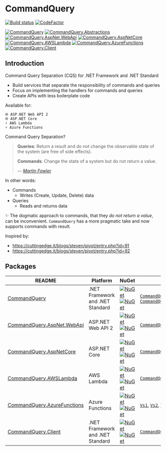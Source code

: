 # CommandQuery

[![Build status](https://ci.appveyor.com/api/projects/status/4fpuly9vx43r9oay?svg=true)](https://ci.appveyor.com/project/hlaueriksson/commandquery)
[![CodeFactor](https://www.codefactor.io/repository/github/hlaueriksson/commandquery/badge)](https://www.codefactor.io/repository/github/hlaueriksson/commandquery)

[![CommandQuery](https://img.shields.io/nuget/v/CommandQuery.svg?label=CommandQuery)](https://www.nuget.org/packages/CommandQuery)
[![CommandQuery.Abstractions](https://img.shields.io/nuget/v/CommandQuery.Abstractions.svg?label=CommandQuery.Abstractions)](https://www.nuget.org/packages/CommandQuery.Abstractions)
[![CommandQuery.AspNet.WebApi](https://img.shields.io/nuget/v/CommandQuery.AspNet.WebApi.svg?label=CommandQuery.AspNet.WebApi)](https://www.nuget.org/packages/CommandQuery.AspNet.WebApi)
[![CommandQuery.AspNetCore](https://img.shields.io/nuget/v/CommandQuery.AspNetCore.svg?label=CommandQuery.AspNetCore)](https://www.nuget.org/packages/CommandQuery.AspNetCore)
[![CommandQuery.AWSLambda](https://img.shields.io/nuget/v/CommandQuery.AWSLambda.svg?label=CommandQuery.AWSLambda)](https://www.nuget.org/packages/CommandQuery.AWSLambda)
[![CommandQuery.AzureFunctions](https://img.shields.io/nuget/v/CommandQuery.AzureFunctions.svg?label=CommandQuery.AzureFunctions)](https://www.nuget.org/packages/CommandQuery.AzureFunctions)
[![CommandQuery.Client](https://img.shields.io/nuget/v/CommandQuery.Client.svg?label=CommandQuery.Client)](https://www.nuget.org/packages/CommandQuery.Client)

## Introduction

Command Query Separation (CQS) for .NET Framework and .NET Standard

* Build services that separate the responsibility of commands and queries
* Focus on implementing the handlers for commands and queries
* Create APIs with less boilerplate code

Available for:

```
🌐 ASP.NET Web API 2
🌐 ASP.NET Core
⚡ AWS Lambda
⚡ Azure Functions
```

Command Query Separation?

> **Queries**: Return a result and do not change the observable state of the system (are free of side effects).
>
> **Commands**: Change the state of a system but do not return a value.
>
> — <cite>[Martin Fowler](http://martinfowler.com/bliki/CommandQuerySeparation.html)</cite>

In other words:

* Commands
  * Writes (Create, Update, Delete) data
* Queries
  * Reads and returns data

:sparkles: The dogmatic approach to commands, that they *do not return a value*, can be inconvenient.
`CommandQuery` has a more pragmatic take and now supports commands with result.

Inspired by:

* https://cuttingedge.it/blogs/steven/pivot/entry.php?id=91
* https://cuttingedge.it/blogs/steven/pivot/entry.php?id=92

## Packages

README | Platform | NuGet | Sample
--- | --- | --- | ---
[CommandQuery](CommandQuery.md) | .NET Framework and .NET Standard | [![NuGet](https://img.shields.io/nuget/v/CommandQuery.svg) ![NuGet](https://img.shields.io/nuget/dt/CommandQuery.svg)](https://www.nuget.org/packages/CommandQuery) | [`CommandQuery.Sample.Contracts`](/samples/CommandQuery.Sample.Contracts), [`CommandQuery.Sample.Handlers`](/samples/CommandQuery.Sample.Handlers)
[CommandQuery.AspNet.WebApi](CommandQuery.AspNet.WebApi.md) | ASP.NET Web API 2 | [![NuGet](https://img.shields.io/nuget/v/CommandQuery.AspNet.WebApi.svg) ![NuGet](https://img.shields.io/nuget/dt/CommandQuery.AspNet.WebApi.svg)](https://www.nuget.org/packages/CommandQuery.AspNet.WebApi) | [`CommandQuery.Sample.AspNet.WebApi`](/samples/CommandQuery.Sample.AspNet.WebApi)
[CommandQuery.AspNetCore](CommandQuery.AspNetCore.md) | ASP.NET Core | [![NuGet](https://img.shields.io/nuget/v/CommandQuery.AspNetCore.svg) ![NuGet](https://img.shields.io/nuget/dt/CommandQuery.AspNetCore.svg)](https://www.nuget.org/packages/CommandQuery.AspNetCore) | [`CommandQuery.Sample.AspNetCore`](/samples/CommandQuery.Sample.AspNetCore)
[CommandQuery.AWSLambda](CommandQuery.AWSLambda.md) | AWS Lambda | [![NuGet](https://img.shields.io/nuget/v/CommandQuery.AWSLambda.svg) ![NuGet](https://img.shields.io/nuget/dt/CommandQuery.AWSLambda.svg)](https://www.nuget.org/packages/CommandQuery.AWSLambda) | [`CommandQuery.Sample.AWSLambda`](/samples/CommandQuery.Sample.AWSLambda)
[CommandQuery.AzureFunctions](CommandQuery.AzureFunctions.md) | Azure Functions | [![NuGet](https://img.shields.io/nuget/v/CommandQuery.AzureFunctions.svg) ![NuGet](https://img.shields.io/nuget/dt/CommandQuery.AzureFunctions.svg)](https://www.nuget.org/packages/CommandQuery.AzureFunctions) | [`Vs1`](/samples/CommandQuery.Sample.AzureFunctions.Vs1), [`Vs2`](/samples/CommandQuery.Sample.AzureFunctions.Vs2), [`VsCode1`](/samples/CommandQuery.Sample.AzureFunctions.VsCode1), [`VsCode2`](/samples/CommandQuery.Sample.AzureFunctions.VsCode2)
[CommandQuery.Client](CommandQuery.Client.md) | .NET Framework and .NET Standard | [![NuGet](https://img.shields.io/nuget/v/CommandQuery.Client.svg) ![NuGet](https://img.shields.io/nuget/dt/CommandQuery.Client.svg)](https://www.nuget.org/packages/CommandQuery.Client) | [`CommandQuery.Sample.Client`](/samples/CommandQuery.Sample.Client)
